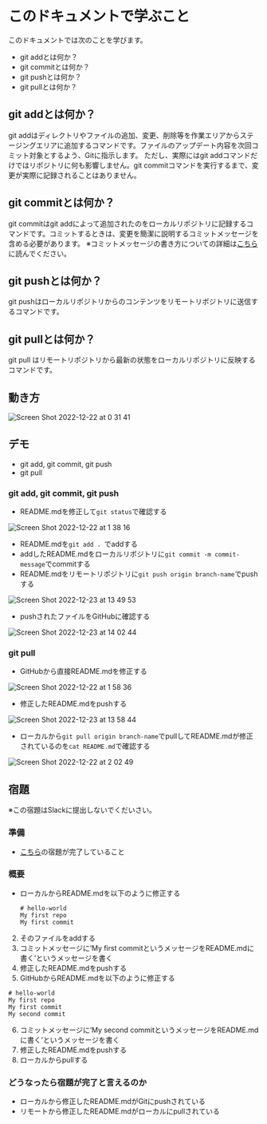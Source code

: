 # このドキュメントで学ぶこと
このドキュメントでは次のことを学びます。
- git addとは何か？
- git commitとは何か？
- git pushとは何か？
- git pullとは何か？
## git addとは何か？
git addはディレクトリやファイルの追加、変更、削除等を作業エリアからステージングエリアに追加するコマンドです。ファイルのアップデート内容を次回コミット対象とするよう、Gitに指示します。 ただし、実際にはgit addコマンドだけではリポジトリに何も影響しません。git commitコマンドを実行するまで、変更が実際に記録されることはありません。
## git commitとは何か？
git commitはgit addによって追加されたのをローカルリポジトリに記録するコマンドです。コミットするときは、変更を簡潔に説明するコミットメッセージを含める必要があります。
※コミットメッセージの書き方についての詳細は[こちら](https://qiita.com/itosho/items/9565c6ad2ffc24c09364)に読んでください。
## git pushとは何か？
git pushはローカルリポジトリからのコンテンツをリモートリポジトリに送信するコマンドです。
## git pullとは何か？
git pull はリモートリポジトリから最新の状態をローカルリポジトリに反映するコマンドです。
## 動き方
![Screen Shot 2022-12-22 at 0 31 41](https://user-images.githubusercontent.com/28291036/208942373-289fdca1-50cf-42c6-ab83-98722aba1aba.png)

## デモ
* git add, git commit, git push
* git pull

### git add, git commit, git push
- README.mdを修正して```git status```で確認する　　

![Screen Shot 2022-12-22 at 1 38 16](https://user-images.githubusercontent.com/28291036/208957656-abccb5db-a448-4920-92a2-6651de1d23ec.png)

- README.mdを```git add . ```でaddする
- addしたREADME.mdをローカルリポジトリに```git commit -m commit-message```でcommitする
- README.mdをリモートリポジトリに```git push origin branch-name```でpushする  

![Screen Shot 2022-12-23 at 13 49 53](https://user-images.githubusercontent.com/28291036/209273178-0c9933a9-f159-4eb5-877a-46ffb03761b2.png)  

- pushされたファイルをGitHubに確認する  

![Screen Shot 2022-12-23 at 14 02 44](https://user-images.githubusercontent.com/28291036/209274308-dc8cb067-527f-4a84-b60d-2528686b1092.png)  

### git pull
- GitHubから直接README.mdを修正する  

![Screen Shot 2022-12-22 at 1 58 36](https://user-images.githubusercontent.com/28291036/208962019-be10b0f2-d5b5-49b3-b598-cb233c518af4.png)

- 修正したREADME.mdをpushする  

![Screen Shot 2022-12-23 at 13 58 44](https://user-images.githubusercontent.com/28291036/209273959-dfa711d2-1429-4c31-a493-a3198df45f6d.png)  

- ローカルから```git pull origin branch-name```でpullしてREADME.mdが修正されているのを```cat README.md```で確認する  

![Screen Shot 2022-12-22 at 2 02 49](https://user-images.githubusercontent.com/28291036/208962777-b49215a4-98e9-4750-b4ed-b6066dd7656a.png)

## 宿題
※この宿題はSlackに提出しないでくだいさい。
### 準備
* [こちら](https://github.com/reytech-co-jp/yume-project/blob/main/lessons/github/01-%E3%83%AA%E3%83%9D%E3%82%B8%E3%83%88%E3%83%AA%E3%82%AF%E3%83%AD%E3%83%BC%E3%83%B3%E3%83%96%E3%83%A9%E3%83%B3%E3%83%81.md#%E5%AE%BF%E9%A1%8C)の宿題が完了していること
### 概要
- ローカルからREADME.mdを以下のように修正する
  ```
  # hello-world
  My first repo
  My first commit
  ```
2. そのファイルをaddする
3. コミットメッセージに‘My first commitというメッセージをREADME.mdに書く’というメッセージを書く
4. 修正したREADME.mdをpushする
5. GitHubからREADME.mdを以下のように修正する
  ```
  # hello-world
  My first repo
  My first commit
  My second commit
  ```
6. コミットメッセージに‘My second commitというメッセージをREADME.mdに書く’というメッセージを書く
7. 修正したREADME.mdをpushする
8. ローカルからpullする
### どうなったら宿題が完了と言えるのか
* ローカルから修正したREADME.mdがGitにpushされている
* リモートから修正したREADME.mdがローカルにpullされている

